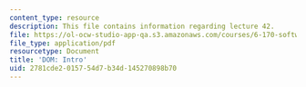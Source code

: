 ```yaml
---
content_type: resource
description: This file contains information regarding lecture 42.
file: https://ol-ocw-studio-app-qa.s3.amazonaws.com/courses/6-170-software-studio-spring-2013/2781cde2015754d7b34d145270898b70_MIT6_170S13_42-dom-intro.pdf
file_type: application/pdf
resourcetype: Document
title: 'DOM: Intro'
uid: 2781cde2-0157-54d7-b34d-145270898b70
---
```

